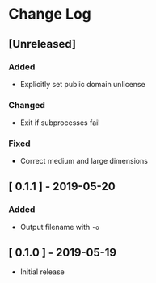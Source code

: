 # Change Log


## [Unreleased]

### Added
- Explicitly set public domain unlicense

### Changed
- Exit if subprocesses fail

### Fixed
- Correct medium and large dimensions


## [ 0.1.1 ] - 2019-05-20

### Added
- Output filename with `-o`


## [ 0.1.0 ] - 2019-05-19
- Initial release
